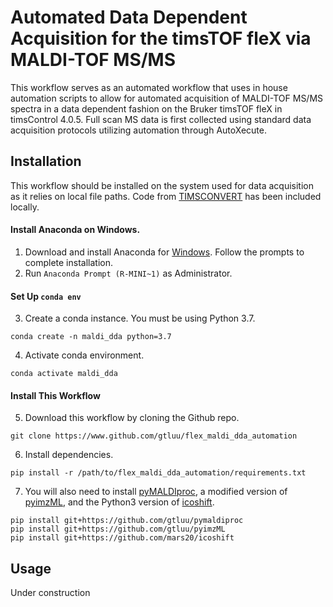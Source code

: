 # Automated Data Dependent Acquisition for the timsTOF fleX via MALDI-TOF MS/MS

This workflow serves as an automated workflow that uses in house automation scripts to allow for automated acquisition of MALDI-TOF MS/MS spectra in a data dependent fashion on the Bruker timsTOF fleX in timsControl 4.0.5. Full scan MS data is first collected using standard data acquisition protocols utilizing automation through AutoXecute. 

## Installation

This workflow should be installed on the system used for data acquisition as it relies on local file paths. Code from [TIMSCONVERT](https://github.com/gtluu/timsconvert) has been included locally.

#### Install Anaconda on Windows.

1. Download and install Anaconda for [Windows](https://repo.anaconda.com/archive/Anaconda3-2021.11-Windows-x86_64.exe). 
Follow the prompts to complete installation.
2. Run ```Anaconda Prompt (R-MINI~1)``` as Administrator.

#### Set Up ```conda env```

3. Create a conda instance. You must be using Python 3.7.
```
conda create -n maldi_dda python=3.7
```
4. Activate conda environment.
```
conda activate maldi_dda
```

#### Install This Workflow

5. Download this workflow by cloning the Github repo.
```
git clone https://www.github.com/gtluu/flex_maldi_dda_automation
```
6. Install dependencies.
```
pip install -r /path/to/flex_maldi_dda_automation/requirements.txt
```
7. You will also need to install [pyMALDIproc](https://github.com/gtluu/pymaldiproc), a modified version of [pyimzML](https://github.com/gtluu/pyimzML), and the Python3 version of [icoshift](https://github.com/mars20/icoshift).
```
pip install git+https://github.com/gtluu/pymaldiproc
pip install git+https://github.com/gtluu/pyimzML
pip install git+https://github.com/mars20/icoshift
```

## Usage

Under construction
